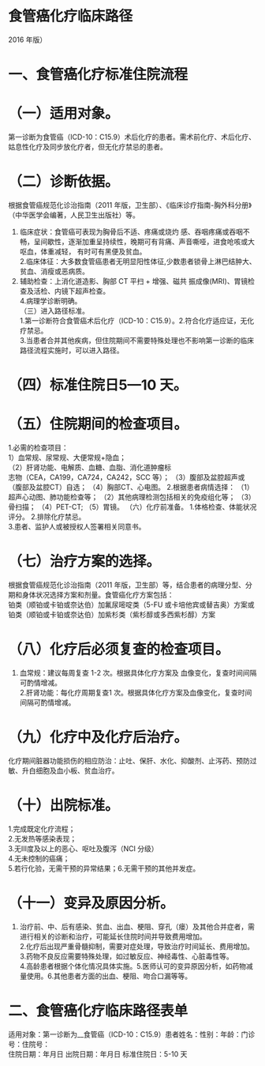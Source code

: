 # 食管癌化疗临床路径  
2016 年版）  
# 一、食管癌化疗标准住院流程  
# （一）适用对象。  
第一诊断为食管癌（ICD-10：C15.9）术后化疗的患者。需术前化疗、术后化疗、姑息性化疗及同步放化疗者，但无化疗禁忌的患者。  
# （二）诊断依据。  
根据食管癌规范化诊治指南（2011 年版，卫生部）、《临床诊疗指南-胸外科分册》（中华医学会编著，人民卫生出版社）等。  
1. 临床症状：食管癌可表现为胸骨后不适、疼痛或烧灼 感、吞咽疼痛或吞咽不畅，呈间歇性，逐渐加重呈持续性，晚期可有背痛、声音嘶哑，进食呛咳或大呕血，体重减轻， 有时可有黑便及贫血。  
2.临床体征：大多数食管癌患者无明显阳性体征,少数患者锁骨上淋巴结肿大、贫血、消瘦或恶病质。  
3. 辅助检查：上消化道造影、胸部 CT  平扫 + 增强、磁共 振成像(MRI)、胃镜检查及活检、内镜下超声检查。  
4.病理学诊断明确。  
（三）进入路径标准。  
1.第一诊断符合食管癌术后化疗（ICD-10：C15.9）。2.符合化疗适应证，无化疗禁忌。  
3.当患者合并其他疾病，但住院期间不需要特殊处理也不影响第一诊断的临床路径流程实施时，可以进入路径。  
# （四）标准住院日5—10 天。  
# （五）住院期间的检查项目。  
1.必需的检查项目：  
1）血常规、尿常规、大便常规+隐血；  
（2）肝肾功能、电解质、血糖、血脂、消化道肿瘤标  
志物（CEA，CA199，CA724，CA242，SCC 等）； （3）腹部及盆腔超声或（腹部及盆腔CT）自选； （4）胸部CT、心电图。 2.根据患者病情选择： （1）超声心动图、肺功能检查等； （2）其他病理检测包括相关的免疫组化等； （3）骨扫描； （4）PET-CT; （5）胃镜。 （六）化疗前准备。 1.体格检查、体能状况评分。 2.排除化疗禁忌。  
3.患者、监护人或被授权人签署相关同意书。  
# （七）治疗方案的选择。  
根据食管癌规范化诊治指南（2011 年版，卫生部）等，结合患者的病理分型、分期和身体状况选择方案和剂量。食管癌化疗方案包括：  
铂类（顺铂或卡铂或奈达伯）加氟尿嘧啶类（5-FU 或卡培他宾或替吉奥）方案或  
铂类（顺铂或卡铂或奈达伯）加紫杉类（紫杉醇或多西紫杉醇）方案  
# （八）化疗后必须复查的检查项目。  
1. 血常规：建议每周复查 1-2  次。根据具体化疗方案及 血像变化，复查时间间隔可酌情增减。  
2.肝肾功能：每化疗周期复查1 次。根据具体化疗方案及血像变化，复查时间间隔可酌情增减。  
# （九）化疗中及化疗后治疗。  
化疗期间脏器功能损伤的相应防治：止吐、保肝、水化、抑酸剂、止泻药、预防过敏、升白细胞及血小板、贫血治疗。  
# （十）出院标准。  
1.完成既定化疗流程；  
2.无发热等感染表现；  
3.无Ⅲ度及以上的恶心、呕吐及腹泻（NCI 分级）  
4.无未控制的癌痛；  
5.若行化验，无需干预的异常结果；6.无需干预的其他并发症。  
# （十一）变异及原因分析。  
1. 治疗前、中、后有感染、贫血、出血、梗阻、穿孔（瘘）及其他合并症者，需进行相关的诊断和治疗，可能延长住院时间并导致费用增加。  
2.化疗后出现严重骨髓抑制，需要对症处理，导致治疗时间延长、费用增加。  
3.药物不良反应需要特殊处理，如过敏反应、神经毒性、心脏毒性等。  
4.高龄患者根据个体化情况具体实施。5.医师认可的变异原因分析，如药物减量使用。6.其他患者方面的出血、梗阻、吻合口漏等等。  
# 二、食管癌化疗临床路径表单  
适用对象：第一诊断为__食管癌（ICD-10：C15.9）患者姓名：性别：年龄：门诊号：住院号：  
住院日期：年月日   出院日期：年月日  标准住院日：5-10 天  
